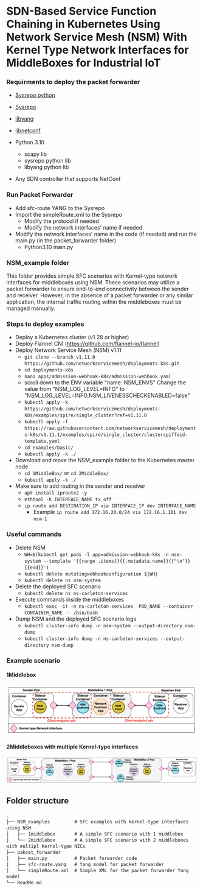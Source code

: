 # SDN-Based Service Function Chaining in Kubernetes Using Network Service Mesh (NSM) With Kernel Type Network Interfaces for MiddleBoxes for Industrial IoT

### Requirments to deploy the packet forwarder
* [Sysrepo python](https://github.com/sysrepo/sysrepo-python)

* [Sysrepo](https://github.com/sysrepo/sysrepo)

* [libyang](https://github.com/CESNET/libyang)

* [libnetconf](https://github.com/CESNET/libnetconf)

* Python 3.10
  * scapy lib
  * sysrepo python lib
  * libyang python lib

* Any SDN controller that supports NetConf 


### Run Packet Forwarder

* Add sfc-route YANG to the Sysrepo
* Import the simpleRoute.xml to the Sysrepo
  * Modify the protocol if needed
  * Modify the network interfaces' name if needed
* Modify the network interfaces' name in the code (if needed) and run the main.py (in the packet_forwarder folder)
  * Python3.10 main.py


### NSM_example folder

This folder provides simple SFC scenarios with Kernel-type network interfaces for middleboxes using NSM.
These scenarios may utilize a packet forwarder to ensure end-to-end connectivity between the 
sender and receiver. However, in the absence of a packet forwarder or any similar application, 
the internal traffic routing within the middleboxes must be managed manually.

### Steps to deploy examples
* Deploy a Kubernetes cluster (v1.28 or higher)
* Deploy Flannel CNI (https://github.com/flannel-io/flannel)
* Deploy Network Service Mesh (NSM) v1.11 
  * ```git clone --branch v1.11.0 https://github.com/networkservicemesh/deployments-k8s.git```
  * ```cd deployments-k8s```
  * ```nano apps/admission-webhook-k8s/admission-webhook.yaml```
  * scroll down to the ENV variable "name: NSM_ENVS" 
    Change the value from "NSM_LOG_LEVEL=INFO" to "NSM_LOG_LEVEL=INFO,NSM_LIVENESSCHECKENABLED=false"
  * ```kubectl apply -k https://github.com/networkservicemesh/deployments-k8s/examples/spire/single_cluster?ref=v1.11.0```
  * ```kubectl apply -f https://raw.githubusercontent.com/networkservicemesh/deployments-k8s/v1.11.1/examples/spire/single_cluster/clusterspiffeid-template.yaml```
  * ```cd examples/basic/```
  * ```kubectl apply -k ./```
* Download and move the NSM_example folder to the Kubernetes master node
  * ```cd 1MiddleBox/``` or ```cd 2MiddleBox/ ```
  * ```kubectl apply -k ./```
* Make sure to add routing in the sender and receiver
  * ```apt install iproute2 -y```
  * ```ethtool -K INTERFACE_NAME tx off```
  * ```ip route add DESTINATION_IP via INTERFACE_IP dev INTERFACE_NAME```
    * Example ```ip route add 172.16.20.0/24 via 172.16.1.101 dev nsm-1```

### Useful commands
* Delete NSM
  * ```WH=$(kubectl get pods -l app=admission-webhook-k8s -n nsm-system --template '{{range .items}}{{.metadata.name}}{{"\n"}}{{end}}')```
  * ```kubectl delete mutatingwebhookconfiguration ${WH}```
  * ```kubectl delete ns nsm-system```
* Delete the deployed SFC scenario
  * ```kubectl delete ns ns-carleton-services```
* Execute commands inside the middleboxes 
  * ```kubectl exec -it -n ns-carleton-services  POD_NAME --container CONTAINER_NAME -- /bin/bash```
* Dump NSM and the deployed SFC scenario logs
  * ```kubectl cluster-info dump -n nsm-system --output-directory nsm-dump```
  * ```kubectl cluster-info dump -n ns-carleton-services --output-directory nsm-dump```

### Example scenario

#### 1Middlebox

![1middlebox](NSM_examples/example_1middlebox.png)

#### 2Middleboxes with multiple Kernel-type interfaces 

![2middlebox](NSM_examples/example_2middleboxes.png)


## Folder structure
    .
    ├── NSM_examples         # SFC examples with kernel-type interfaces using NSM
    │   ├── 1middlebox       # A simple SFC scenario with 1 middlebox 
    │   └── 2middlebox       # A simple SFC scenario with 2 middleboxes with multipl Kernel-type NICs
    ├── pakcet_forwarder      
    │   ├── main.py          # Packet forwarder code
    │   ├── sfc-route.yang   # Yang model for packet forwarder
    │   └── simpleRoute.xml  # Simple XML for the packet forwarder Yang model
    └── ReadMe.md
